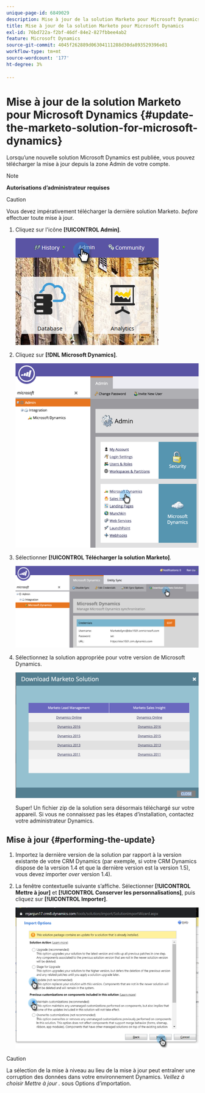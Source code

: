 ```yaml
---
unique-page-id: 6849029
description: Mise à jour de la solution Marketo pour Microsoft Dynamics - Documentation Marketo - Documentation du produit
title: Mise à jour de la solution Marketo pour Microsoft Dynamics
exl-id: 76bd722a-f2bf-46df-84e2-827fbbee4ab2
feature: Microsoft Dynamics
source-git-commit: 4045f262889d06304111288d30da893529396e81
workflow-type: tm+mt
source-wordcount: '177'
ht-degree: 3%

---
```


# Mise à jour de la solution Marketo pour Microsoft Dynamics {#update-the-marketo-solution-for-microsoft-dynamics}

Lorsqu’une nouvelle solution Microsoft Dynamics est publiée, vous pouvez télécharger la mise à jour depuis la zone Admin de votre compte.

>[!NOTE]
>
>**Autorisations d’administrateur requises**

>[!CAUTION]
>
>Vous devez impérativement télécharger la dernière solution Marketo. _before_ effectuer toute mise à jour.

1. Cliquez sur l&#39;icône **[!UICONTROL Admin]**.

   ![](assets/admin.png)

1. Cliquez sur **[!DNL Microsoft Dynamics]**.

   ![](assets/image2015-3-16-10-3a51-3a25.png)

1. Sélectionner **[!UICONTROL Télécharger la solution Marketo]**.

   ![](assets/image2015-3-16-10-3a52-3a1.png)

1. Sélectionnez la solution appropriée pour votre version de Microsoft Dynamics.

   ![](assets/msd-online.png)

   Super! Un fichier zip de la solution sera désormais téléchargé sur votre appareil. Si vous ne connaissez pas les étapes d’installation, contactez votre administrateur Dynamics.

## Mise à jour {#performing-the-update}

1. Importez la dernière version de la solution par rapport à la version existante de votre CRM Dynamics (par exemple, si votre CRM Dynamics dispose de la version 1.4 et que la dernière version est la version 1.5), vous devez importer _over_ version 1.4).

1. La fenêtre contextuelle suivante s’affiche. Sélectionner **[!UICONTROL Mettre à jour]** et **[!UICONTROL Conserver les personnalisations]**, puis cliquez sur **[!UICONTROL Importer]**.

   ![](assets/update-the-marketo-solution-for-microsoft-dynamics-5.png)

>[!CAUTION]
>
>La sélection de la mise à niveau au lieu de la mise à jour peut entraîner une corruption des données dans votre environnement Dynamics. _Veillez à choisir Mettre à jour ._ sous Options d’importation.
